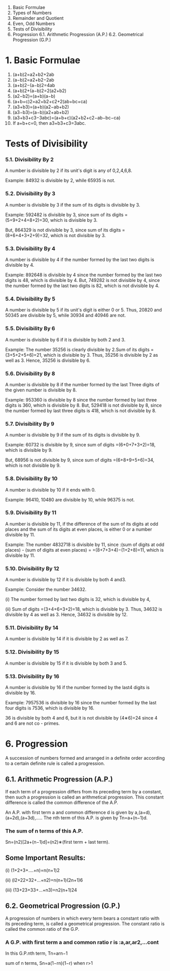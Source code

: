 1. Basic Formulae
2. Types of Numbers
3. Remainder and Quotient
4. Even, Odd Numbers
5. Tests of Divisibility
6. Progression
6.1. Arithmetic Progression (A.P.)
6.2. Geometrical Progression (G.P.)

# 1. Basic Formulae
1. (a+b)2=a2+b2+2ab
2. (a−b)2=a2+b2−2ab
3. (a+b)2−(a−b)2=4ab
4. (a+b)2+(a−b)2=2(a2+b2)
5. (a2−b2)=(a+b)(a−b)
6. (a+b+c)2=a2+b2+c2+2(ab+bc+ca)
7. (a3+b3)=(a+b)(a2−ab+b2)
8. (a3−b3)=(a−b)(a2+ab+b2)
9. (a3+b3+c3−3abc)=(a+b+c)(a2+b2+c2−ab−bc−ca)
10. If a+b+c=0, then a3+b3+c3=3abc.

# Tests of Divisibility
### 5.1. Divisibility By 2
A number is divisible by 2 if its unit's digit is any of 0,2,4,6,8.

Example:
84932 is divisible by 2, while 65935 is not.


### 5.2. Divisibility By 3
A number is divisible by 3 if the sum of its digits is divisible by 3.

Example:
592482 is divisible by 3, since sum of its digits =(5+9+2+4+8+2)=30, which is divisible by 3.

But, 864329 is not divisible by 3, since sum of its digits =(8+6+4+3+2+9)=32, which is not divisible by 3.


### 5.3. Divisibility By 4
A number is divisible by 4 if the number formed by the last two digits is divisible by 4.

Example:
892648 is divisible by 4 since the number formed by the last two digits is 48, which is divisible by 4. But, 749282 is not divisible by 4, since the number formed by the last two digits is 82, which is not divisible by 4.


### 5.4. Divisibility By 5
A number is divisible by 5 if its unit's digit is either 0 or 5. Thus, 20820 and 50345 are divisible by 5, while 30934 and 40946 are not.


### 5.5. Divisibility By 6
A number is divisible by 6 if it is divisible by both 2 and 3.

Example:
The number 35256 is clearly divisible by 2.Sum of its digits =(3+5+2+5+6)=21, which is divisible by 3. Thus, 35256 is divisible by 2 as well as 3. Hence, 35256 is divisible by 6.


### 5.6. Divisibility By 8
A number is divisible by 8 if the number formed by the last Three digits of the given number is divisible by 8.

Example:
953360 is divisible by 8 since the number formed by last three digits is 360, which is divisible by 8. But, 529418 is not divisible by 8, since the number formed by last three digits is 418, which is not divisible by 8.


### 5.7. Divisibility By 9
A number is divisible by 9 if the sum of its digits is divisible by 9.

Example:
60732 is divisible by 9, since sum of digits =(6+0+7+3+2)=18, which is divisible by 9.

But, 68956 is not divisible by 9, since sum of digits =(6+8+9+5+6)=34, which is not divisible by 9.


### 5.8. Divisibility By 10
A number is divisible by 10 if it ends with 0.

Example:
96410, 10480 are divisible by 10, while 96375 is not.


### 5.9. Divisibility By 11
A number is divisible by 11, if the difference of the sum of its digits at odd places and the sum of its digits at even places, is either 0 or a number divisible by 11.

Example:
The number 4832718 is divisible by 11, since :(sum of digits at odd places) - (sum of digits at even places) = 
=(8+7+3+4)−(1+2+8)=11, which is divisible by 11.

### 5.10. Divisibility By 12
A number is divisible by 12 if it is divisible by both 4 and3.

Example:
Consider the number 34632.

(i) The number formed by last two digits is 32, which is divisible by 4,

(ii) Sum of digits =(3+4+6+3+2)=18, which is divisible by 3. Thus, 34632 is divisible by 4 as well as 3. Hence, 34632 is divisible by 12.


### 5.11. Divisibility By 14
A number is divisible by 14 if it is divisible by 2 as well as 7.


### 5.12. Divisibility By 15
A number is divisible by 15 if it is divisible by both 3 and 5.


### 5.13. Divisibility By 16
A number is divisible by 16 if the number formed by the last4 digits is divisible by 16.

Example:
7957536 is divisible by 16 since the number formed by the last four digits is 7536, which is divisible by 16.

36 is divisible by both 4 and 6, but it is not divisible by (4∗6)=24 since 4 and 6 are not co - primes.


# 6. Progression
A succession of numbers formed and arranged in a definite order according to a certain definite rule is called a progression.

## 6.1. Arithmetic Progression (A.P.)
If each term of a progression differs from its preceding term by a constant, then such a progression is called an arithmetical progression. This constant difference is called the common difference of the A.P.

An A.P. with first term a and common difference d is given by a,(a+d),(a+2d),(a+3d),.....
The nth term of this A.P. is given by Tn=a+(n−1)d.

### The sum of n terms of this A.P.
Sn=(n2)[2a+(n−1)d]=(n2)∗(first term + last term).

## Some Important Results:
(i) (1+2+3+....+n)=n(n+1)2

(ii) (l2+22+32+...+n2)=n(n+1)(2n+1)6

(iii) (13+23+33+...+n3)=n2(n+1)24

## 6.2. Geometrical Progression (G.P.)
A progression of numbers in which every term bears a constant ratio with its preceding term, is called a geometrical progression. The constant ratio is called the common ratio of the G.P.

### A G.P. with first term a and common ratio r is :a,ar,ar2,...cont

In this G.P.nth term, Tn=arn−1

sum of n terms, Sn=a(1−rn)(1−r) when r>1
